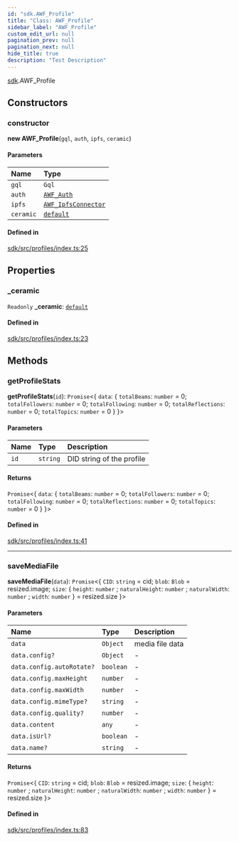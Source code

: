 ```yaml
---
id: "sdk.AWF_Profile"
title: "Class: AWF_Profile"
sidebar_label: "AWF_Profile"
custom_edit_url: null
pagination_prev: null
pagination_next: null
hide_title: true
description: "Test Description"
---
```


[sdk](../modules/sdk.md).AWF_Profile

## Constructors

### constructor

**new AWF_Profile**(`gql`, `auth`, `ipfs`, `ceramic`)

#### Parameters

| Name | Type |
| :------ | :------ |
| `gql` | `Gql` |
| `auth` | [`AWF_Auth`](sdk.AWF_Auth.md) |
| `ipfs` | [`AWF_IpfsConnector`](sdk.AWF_IpfsConnector.md) |
| `ceramic` | [`default`](sdk.default.md) |

#### Defined in

[sdk/src/profiles/index.ts:25](https://github.com/AKASHAorg/akasha-core/blob/6ca157f7/libs/sdk/src/profiles/index.ts#L25)

## Properties

### \_ceramic

 `Readonly` **\_ceramic**: [`default`](sdk.default.md)

#### Defined in

[sdk/src/profiles/index.ts:23](https://github.com/AKASHAorg/akasha-core/blob/6ca157f7/libs/sdk/src/profiles/index.ts#L23)

## Methods

### getProfileStats

**getProfileStats**(`id`): `Promise`<{ `data`: { `totalBeams`: `number` = 0; `totalFollowers`: `number` = 0; `totalFollowing`: `number` = 0; `totalReflections`: `number` = 0; `totalTopics`: `number` = 0 }  }\>

#### Parameters

| Name | Type | Description |
| :------ | :------ | :------ |
| `id` | `string` | DID string of the profile |

#### Returns

`Promise`<{ `data`: { `totalBeams`: `number` = 0; `totalFollowers`: `number` = 0; `totalFollowing`: `number` = 0; `totalReflections`: `number` = 0; `totalTopics`: `number` = 0 }  }\>

#### Defined in

[sdk/src/profiles/index.ts:41](https://github.com/AKASHAorg/akasha-core/blob/6ca157f7/libs/sdk/src/profiles/index.ts#L41)

___

### saveMediaFile

**saveMediaFile**(`data`): `Promise`<{ `CID`: `string` = cid; `blob`: `Blob` = resized.image; `size`: { `height`: `number` ; `naturalHeight`: `number` ; `naturalWidth`: `number` ; `width`: `number`  } = resized.size }\>

#### Parameters

| Name | Type | Description |
| :------ | :------ | :------ |
| `data` | `Object` | media file data |
| `data.config?` | `Object` | - |
| `data.config.autoRotate?` | `boolean` | - |
| `data.config.maxHeight` | `number` | - |
| `data.config.maxWidth` | `number` | - |
| `data.config.mimeType?` | `string` | - |
| `data.config.quality?` | `number` | - |
| `data.content` | `any` | - |
| `data.isUrl?` | `boolean` | - |
| `data.name?` | `string` | - |

#### Returns

`Promise`<{ `CID`: `string` = cid; `blob`: `Blob` = resized.image; `size`: { `height`: `number` ; `naturalHeight`: `number` ; `naturalWidth`: `number` ; `width`: `number`  } = resized.size }\>

#### Defined in

[sdk/src/profiles/index.ts:83](https://github.com/AKASHAorg/akasha-core/blob/6ca157f7/libs/sdk/src/profiles/index.ts#L83)
